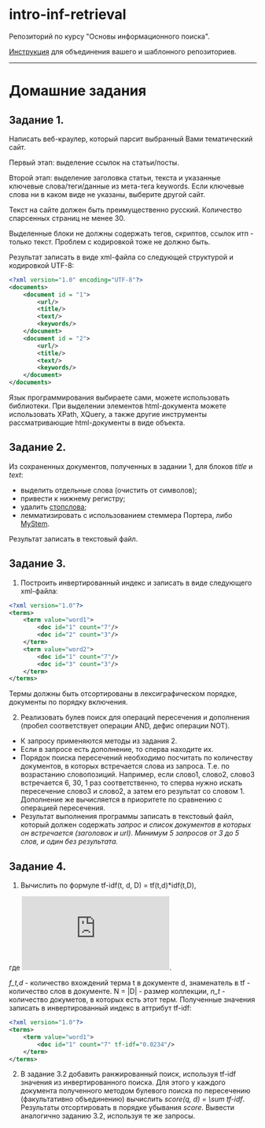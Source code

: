 # intro-inf-retrieval
Репозиторий по курсу "Основы информационного поиска".

[Инструкция](../master/git-tutorial.md#дополнение) для объединения вашего и шаблонного репозиториев.


* * *

# Домашние задания

## Задание 1. 
Написать веб-краулер, который парсит выбранный Вами тематический сайт.

Первый этап: выделение ссылок на статьи/посты.

Второй этап: выделение заголовка статьи, текста и указанные ключевые слова/теги/данные из мета-тега keywords. Если ключевые слова ни в каком виде не указаны, выберите другой сайт.

Текст на сайте должен быть преимущественно русский. Количество спарсенных страниц не менее 30.

Выделенные блоки не должны содержать тегов, скриптов, ссылок итп - только текст. Проблем с кодировкой тоже не должно быть.

Результат записать в виде xml-файла со следующей структурой и кодировкой UTF-8:
```xml
<?xml version="1.0" encoding="UTF-8"?>
<documents>
	<document id = "1">
		<url/>
		<title/>
		<text/>
		<keywords/>
	</document>
	<document id = "2">
		<url/>
		<title/>
		<text/>
		<keywords/>
	</document>
</documents>
```

Язык программирования выбираете сами, можете использовать библиотеки. При выделении элементов html-документа можете использовать XPath, XQuery, а также другие инструменты рассматривающие html-документы в виде объекта.


## Задание 2.
Из сохраненных документов, полученных в задании 1, для блоков *title* и *text*: 
+ выделить отдельные слова (очистить от символов);
+ привести к нижнему регистру;
+ удалить [стопслова](https://github.com/stopwords-iso/stopwords-ru);
+ лемматизировать с использованием стеммера Портера, либо [MyStem](https://yandex.ru/dev/mystem/). 

Результат записать в текстовый файл.

## Задание 3.

1. Построить инвертированный индекс и записать в виде следующего xml-файла:
```xml
<?xml version="1.0"?>
<terms>
	<term value="word1">
		<doc id="1" count="7"/>
		<doc id="2" count="3"/>
	</term>
	<term value="word2">
		<doc id="1" count="7"/>
		<doc id="3" count="3"/>
	</term>
</terms>
```
Термы должны быть отсортированы в лексиграфическом порядке, документы по порядку включения.


2. Реализовать булев поиск для операций пересечения и дополнения (пробел соответствует операции AND, дефис операции NOT).
* К запросу применяются методы из задания 2.
* Если в запросе есть дополнение, то сперва находите их.
* Порядок поиска пересечений необходимо посчитать по количеству документов, в которых встречается слова из запроса. Т.е. по возрастанию словопозиций. Например, если слово1, слово2, слово3 встречается 6, 30, 1 раз соответственно, то сперва нужно искать пересечение слово3 и слово2, а затем его результат со словом 1. Дополнение же вычисляется в приоритете по сравнению с операцией пересечения.
* Результат выполнения программы записать в текстовый файл, который должен содержать *запрос* и *список документов в которых он встречается (заголовок и url)*.
*Минимум 5 запросов от 3 до 5 слов, и один без результата.*


## Задание 4.

1. Вычислить по формуле tf-idf(t, d, D) = tf(t,d)*idf(t,D), 

где ![tfidf](http://latex.codecogs.com/png.latex?tf%28t%2C%20d%29%20%3D%20%5Cfrac%7Bf_%7Bt%2C%20d%7D%7D%7B%5Csum_%7Bt%27%5Cin%20d%7D%20f_%7Bt%27%2C%20d%7D%7D%2C%20idf%28t%2C%20D%29%20%3D%20log%28%5Cfrac%7BN%7D%7Bn_t%7D%29 "tf-idf"). 

*f_t,d* - количество вхождений терма t в документе d, знаменатель в tf - количество слов в документе. N = |D| - размер коллекции, *n_t* - количество докуметов, в которых есть этот терм.
Полученные значения записать в инвертированный индекс в аттрибут tf-idf:
```xml
<?xml version="1.0"?>
<terms>
	<term value="word1">
		<doc id="1" count="7" tf-idf="0.0234"/>
	</term>
</terms>
```

2. В задание 3.2 добавить ранжированный поиск, используя tf-idf значения из инвертированного поиска.
Для этого у каждого документа полученного методом булевого поиска по пересечению (факультативно объединению) вычислить *score(q, d) = \sum tf-idf*. Результаты отсортировать в порядке убывания *score*. Вывести аналогично заданию 3.2, используя те же запросы.
